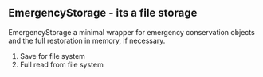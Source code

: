 ## EmergencyStorage - its a file storage

EmergencyStorage a minimal wrapper for emergency conservation objects and the full restoration in memory, if necessary.

1. Save for file system
2. Full read from file system

